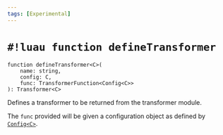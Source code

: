 ```yaml
---
tags: [Experimental]
---
```


# `#!luau function defineTransformer`
<!-- b:version dev -->

```luau
function defineTransformer<C>(
	name: string,
	config: C,
	func: TransformerFunction<Config<C>>
): Transformer<C>
```

Defines a transformer to be returned from the transformer module.

The `func` provided will be given a configuration object as defined by [`Config<C>`](./Config.md).
